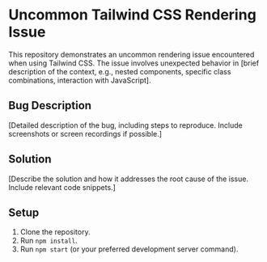 # Uncommon Tailwind CSS Rendering Issue

This repository demonstrates an uncommon rendering issue encountered when using Tailwind CSS.  The issue involves unexpected behavior in [brief description of the context, e.g., nested components, specific class combinations, interaction with JavaScript].

## Bug Description

[Detailed description of the bug, including steps to reproduce. Include screenshots or screen recordings if possible.]

## Solution

[Describe the solution and how it addresses the root cause of the issue. Include relevant code snippets.]

## Setup

1. Clone the repository.
2. Run `npm install`.
3. Run `npm start` (or your preferred development server command).
